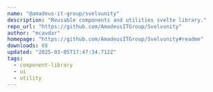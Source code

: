 ```yaml
---
name: "@amadeus-it-group/svelvunity"
description: "Reusable components and utilities svelte library."
repo_url: "https://github.com/AmadeusITGroup/Svelvunity"
author: "mcavdar"
homepage: "https://github.com/AmadeusITGroup/Svelvunity#readme"
downloads: 88
updated: "2025-03-05T17:47:34.712Z"
tags: 
  - component-library
  - ui
  - utility
---
```

